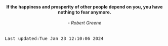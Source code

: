 
<div align="center"><b><span>If the happiness and prosperity of other people depend on you, you have nothing to fear anymore.</span></b><br><br><i> - Robert Greene</i></div>
<br><br><kbd>Last updated:Tue Jan 23 12:10:06 2024</kbd>
